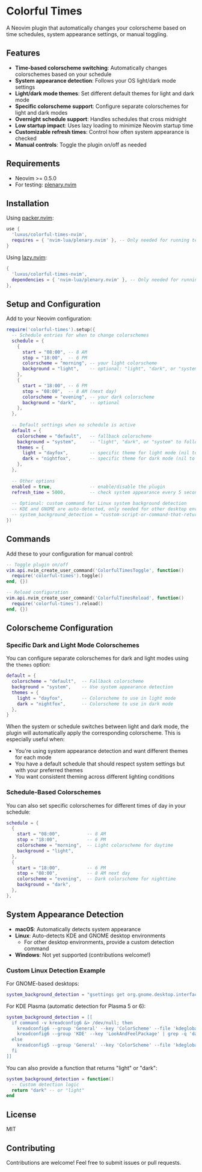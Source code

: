 # Colorful Times

A Neovim plugin that automatically changes your colorscheme based on time schedules, system appearance settings, or manual toggling.

## Features

- **Time-based colorscheme switching**: Automatically changes colorschemes based on your schedule
- **System appearance detection**: Follows your OS light/dark mode settings
- **Light/dark mode themes**: Set different default themes for light and dark mode
- **Specific colorscheme support**: Configure separate colorschemes for light and dark modes
- **Overnight schedule support**: Handles schedules that cross midnight
- **Low startup impact**: Uses lazy loading to minimize Neovim startup time
- **Customizable refresh times**: Control how often system appearance is checked
- **Manual controls**: Toggle the plugin on/off as needed

## Requirements

- Neovim >= 0.5.0
- For testing: [plenary.nvim](https://github.com/nvim-lua/plenary.nvim)

## Installation

Using [packer.nvim](https://github.com/wbthomason/packer.nvim):

```lua
use {
  'luxus/colorful-times-nvim',
  requires = { 'nvim-lua/plenary.nvim' }, -- Only needed for running tests
}
```

Using [lazy.nvim](https://github.com/folke/lazy.nvim):

```lua
{
  'luxus/colorful-times-nvim',
  dependencies = { 'nvim-lua/plenary.nvim' }, -- Only needed for running tests
},
```

## Setup and Configuration

Add to your Neovim configuration:

```lua
require('colorful-times').setup({
  -- Schedule entries for when to change colorschemes
  schedule = {
    {
      start = "08:00", -- 8 AM
      stop = "18:00",  -- 6 PM
      colorscheme = "morning", -- your light colorscheme
      background = "light",    -- optional: "light", "dark", or "system"
    },
    {
      start = "18:00", -- 6 PM
      stop = "08:00",  -- 8 AM (next day)
      colorscheme = "evening", -- your dark colorscheme
      background = "dark",     -- optional
    },
  },
  
  -- Default settings when no schedule is active
  default = {
    colorscheme = "default",   -- fallback colorscheme
    background = "system",     -- "light", "dark", or "system" to follow OS settings
    themes = {
      light = "dayfox",        -- specific theme for light mode (nil to use default)
      dark = "nightfox",       -- specific theme for dark mode (nil to use default)
    },
  },
  
  -- Other options
  enabled = true,              -- enable/disable the plugin
  refresh_time = 5000,         -- check system appearance every 5 seconds (in ms)
  
  -- Optional: custom command for Linux system background detection
  -- KDE and GNOME are auto-detected, only needed for other desktop environments
  -- system_background_detection = "custom-script-or-command-that-returns-exit-code-0-for-dark"
})
```

## Commands

Add these to your configuration for manual control:

```lua
-- Toggle plugin on/off
vim.api.nvim_create_user_command('ColorfulTimesToggle', function()
  require('colorful-times').toggle()
end, {})

-- Reload configuration
vim.api.nvim_create_user_command('ColorfulTimesReload', function()
  require('colorful-times').reload()
end, {})
```

## Colorscheme Configuration

### Specific Dark and Light Mode Colorschemes

You can configure separate colorschemes for dark and light modes using the `themes` option:

```lua
default = {
  colorscheme = "default",  -- Fallback colorscheme
  background = "system",    -- Use system appearance detection
  themes = {
    light = "dayfox",       -- Colorscheme to use in light mode
    dark = "nightfox",      -- Colorscheme to use in dark mode
  },
}
```

When the system or schedule switches between light and dark mode, the plugin will automatically apply the corresponding colorscheme. This is especially useful when:

- You're using system appearance detection and want different themes for each mode
- You have a default schedule that should respect system settings but with your preferred themes
- You want consistent theming across different lighting conditions

### Schedule-Based Colorschemes

You can also set specific colorschemes for different times of day in your schedule:

```lua
schedule = {
  {
    start = "08:00",          -- 8 AM
    stop = "18:00",           -- 6 PM
    colorscheme = "morning",  -- Light colorscheme for daytime
    background = "light",
  },
  {
    start = "18:00",          -- 6 PM
    stop = "08:00",           -- 8 AM next day
    colorscheme = "evening",  -- Dark colorscheme for nighttime
    background = "dark",
  },
},
```

## System Appearance Detection

- **macOS**: Automatically detects system appearance
- **Linux**: Auto-detects KDE and GNOME desktop environments
  - For other desktop environments, provide a custom detection command
- **Windows**: Not yet supported (contributions welcome!)

### Custom Linux Detection Example

For GNOME-based desktops:
```lua
system_background_detection = "gsettings get org.gnome.desktop.interface color-scheme | grep -q 'prefer-dark'"
```

For KDE Plasma (automatic detection for Plasma 5 or 6):
```lua
system_background_detection = [[
  if command -v kreadconfig6 &> /dev/null; then
    kreadconfig6 --group 'General' --key 'ColorScheme' --file 'kdeglobals' | grep -q 'Dark' || 
    kreadconfig6 --group 'KDE' --key 'LookAndFeelPackage' | grep -q 'dark'
  else
    kreadconfig5 --group 'General' --key 'ColorScheme' --file 'kdeglobals' | grep -q 'Dark'
  fi
]]
```

You can also provide a function that returns "light" or "dark":
```lua
system_background_detection = function()
  -- Custom detection logic
  return "dark" -- or "light"
end
```

## License

MIT

## Contributing

Contributions are welcome! Feel free to submit issues or pull requests.